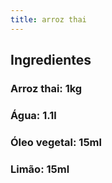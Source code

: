 ```yaml
---
title: arroz thai
---
```


## Ingredientes
### Arroz thai: 1kg
### Água: 1.1l
### Óleo vegetal: 15ml
### Limão: 15ml
##
